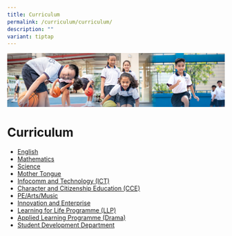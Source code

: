 ```yaml
---
title: Curriculum
permalink: /curriculum/curriculum/
description: ""
variant: tiptap
---
```

![](/images/Our%20Learning%20Experiences.jpg)

Curriculum
==========

*   [English](/curriculum/English/)
*   [Mathematics](/curriculum/Mathematics/)
*   [Science](/curriculum/Science/)
*   [Mother Tongue](/curriculum/Mother-Tongue/Mother-Tongue/)
*   [Infocomm and Technology (ICT)](/curriculum/Infocomm-and-Technology-ICT/)
*   [Character and Citizenship Education (CCE)](/curriculum/CCE/Character-and-Citizenship-Education-CCE/)
*   [PE/Arts/Music](/curriculum/PE-Arts-Music/Physical-Education/)
*   [Innovation and Enterprise](/curriculum/Innovation-and-Enterprise/)
*   [Learning for Life Programme (LLP)](/curriculum/Learning-for-Life-Programme/)
*   [Applied Learning Programme (Drama)](/curriculum/Applied-Learning-Programme-Drama/)
*   [Student Development Department](/curriculum/Student-Development-Department/)